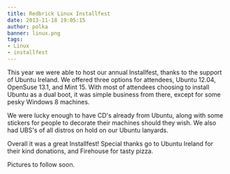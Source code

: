 ```yaml
---
title: Redbrick Linux Installfest
date: 2013-11-18 19:05:15
author: polka
banner: linux.png
tags:
- Linux
- installfest
---
```


This year we were able to host our annual Installfest, thanks to the support of
Ubuntu Ireland. We offered three options for attendees, Ubuntu 12.04, OpenSuse
13.1, and Mint 15. With most of attendees choosing to install Ubuntu as a dual
boot, it was simple business from there, except for some pesky Windows 8
machines.

<!-- more -->
We were lucky enough to have CD's already from Ubuntu, along with some
stickers for people to decorate their machines should they wish. We also had
UBS's of all distros on hold on our Ubuntu lanyards.

Overall it was a great Installfest! Special thanks go to Ubuntu Ireland for
their kind donations, and Firehouse for tasty pizza.

Pictures to follow soon.
